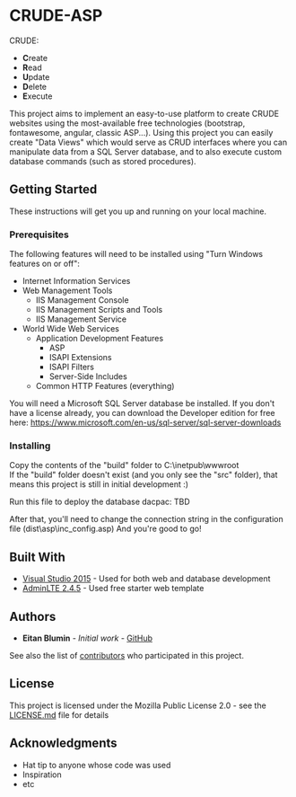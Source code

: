 # CRUDE-ASP

CRUDE:

- **C**reate
- **R**ead
- **U**pdate
- **D**elete
- **E**xecute

This project aims to implement an easy-to-use platform to create CRUDE websites using the most-available free technologies (bootstrap, fontawesome, angular, classic ASP...).
Using this project you can easily create "Data Views" which would serve as CRUD interfaces where you can manipulate data from a SQL Server database, and to also execute custom database commands (such as stored procedures).

## Getting Started

These instructions will get you up and running on your local machine.

### Prerequisites

The following features will need to be installed using "Turn Windows features on or off":
- Internet Information Services
 - Web Management Tools
   - IIS Management Console
   - IIS Management Scripts and Tools
   - IIS Management Service
 - World Wide Web Services
   - Application Development Features
     - ASP
	 - ISAPI Extensions
	 - ISAPI Filters
	 - Server-Side Includes
   - Common HTTP Features (everything)

You will need a Microsoft SQL Server database be installed.
If you don't have a license already, you can download the Developer edition for free here:
https://www.microsoft.com/en-us/sql-server/sql-server-downloads

### Installing

Copy the contents of the "build" folder to C:\inetpub\wwwroot\
If the "build" folder doesn't exist (and you only see the "src" folder), that means this project is still in initial development :)

Run this file to deploy the database dacpac: TBD

After that, you'll need to change the connection string in the configuration file (dist\asp\inc_config.asp)
And you're good to go!

## Built With

* [Visual Studio 2015](https://visualstudio.microsoft.com/vs/older-downloads/) - Used for both web and database development
* [AdminLTE 2.4.5](https://adminlte.io/) - Used free starter web template

## Authors

* **Eitan Blumin** - *Initial work* - [GitHub](https://github.com/EitanBlumin)

See also the list of [contributors](https://github.com/EitanBlumin/CRUDE-ASP/graphs/contributors) who participated in this project.

## License

This project is licensed under the Mozilla Public License 2.0 - see the [LICENSE.md](https://github.com/EitanBlumin/CRUDE-ASP/blob/master/LICENSE) file for details

## Acknowledgments

* Hat tip to anyone whose code was used
* Inspiration
* etc

